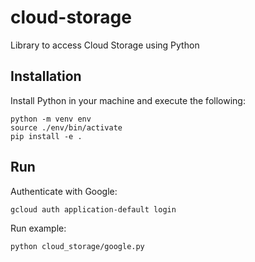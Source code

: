 # cloud-storage

Library to access Cloud Storage using Python

## Installation

Install Python in your machine and execute the following:

```shell
python -m venv env
source ./env/bin/activate
pip install -e .
```

## Run

Authenticate with Google:

```shell
gcloud auth application-default login
```

Run example:

```shell
python cloud_storage/google.py
```
